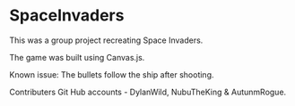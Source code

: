 # SpaceInvaders
This was a group project recreating Space Invaders.

The game was built using Canvas.js.


Known issue: The bullets follow the ship after shooting.

Contributers Git Hub accounts - DylanWild, NubuTheKing & AutunmRogue.
